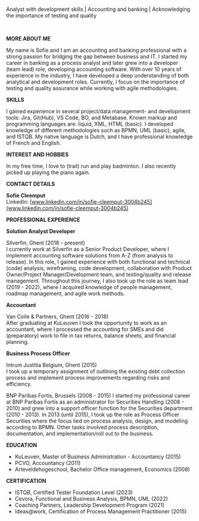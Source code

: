 

Analyst with development skills | Accounting and banking | Acknowledging the importance of testing and quality

<br>

**MORE ABOUT ME**

My name is Sofie and I am an accounting and banking professional with a strong passion for bridging the gap between business and IT. I started my career in banking as a process analyst and later grew into a developer (team lead) role, developing accounting software. With over 10 years of experience in the industry, I have developed a deep understanding of both analytical and development roles. Currently, I focus on the importance of testing and quality assurance while working with agile methodologies.

**SKILLS**

I gained experience in several project/data management- and development tools: Jira, Git(Hub), VS Code, BO, and Metabase. Known markup and programming languages are: liquid, XML, HTML (basic). I developed knowledge of different methodologies such as BPMN, UML (basic), agile, and ISTQB. My native language is Dutch, and I have professional knowledge of French and English.

**INTEREST AND HOBBIES**

In my free time, I love to (trail) run and play badminton. I also recently picked up playing the piano again.

**CONTACT DETAILS**

**Sofie Cleemput**  
LinkedIn: [www.linkedin.com/in/sofie-cleemput-3004b245](www.linkedin.com/in/sofie-cleemput-3004b245)

**PROFESSIONAL EXPERIENCE**

**Solution Analyst Developer**  

Silverfin, Ghent (2018 - present)  
I currently work at Silverfin as a Senior Product Developer, where I implement accounting software solutions from A-Z (from analysis to release). In this role, I gained experience with both functional and technical (code) analysis, wireframing, code development, collaboration with Product Owner/Project Manager/Development team, and testing/quality and release management. Throughout this journey, I also took up the role as team lead (2019 - 2022), where I acquired knowledge of people management, roadmap management, and agile work methods.

**Accountant**  

Van Coile & Partners, Ghent (2016 - 2018)  
After graduating at KuLeuven I took the opportunity to work as an accountant, where I processed the accounting for SMEs and did (preparatory) work to file in tax returns, balance sheets, and financial planning.

**Business Process Officer**  

Intrum Justitia Belgium, Ghent (2015)  
I took up a temporary assignment of outlining the existing debt collection process and implement process improvements regarding risks and efficiency.

BNP Paribas Fortis, Brussels (2008 - 2015)
I started my professional career at BNP Paribas Fortis as an administrator for Securities Handling (2008 - 2010) and grew into a support officer function for the Securities department (2010 - 2013). In 2013 (until 2015), I took up the role as Process Officer Securities where the focus lied on process analysis, design, and modeling according to BPMN. Other tasks involved process description, documentation, and implementation/roll out to the business.

**EDUCATION**

- KuLeuven, Master of Business Administration - Accountancy (2015)
- PCVO, Accountancy (2011)
- Arteveldehogeschool, Bachelor Office management, Economics (2008)

**CERTIFICATION**

- ISTQB, Certified Tester Foundation Level (2023)
- Cevora, Functional and Business Analysis, BPMN, UML (2022)
- Coaching Partners, Leadership Development Program (2021)
- Ideas@work, Certification of Process Management Practitioner (2015)
